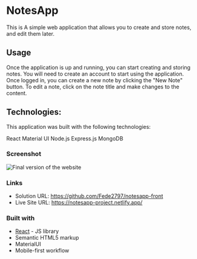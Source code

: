# NotesApp

This is A simple web application that allows you to create and store notes, and edit them later.

## Usage

Once the application is up and running, you can start creating and storing notes. You will need to create an account to start using the application. Once logged in, you can create a new note by clicking the "New Note" button. To edit a note, click on the note title and make changes to the content.

## Technologies:

This application was built with the following technologies:

React
Material UI
Node.js
Express.js
MongoDB

### Screenshot

![Final version of the website](https://user-images.githubusercontent.com/91157539/234721112-90487dad-547c-4e18-8529-869edc5e2218.PNG)

### Links

- Solution URL: https://github.com/Fede2797/notesapp-front
- Live Site URL: https://notesapp-project.netlify.app/

### Built with

- [React](https://reactjs.org/) - JS library
- Semantic HTML5 markup
- MaterialUI
- Mobile-first workflow
